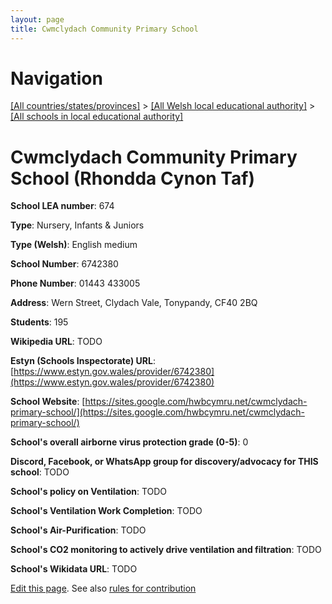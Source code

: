 ```yaml
---
layout: page
title: Cwmclydach Community Primary School
---
```

# Navigation

[[All countries/states/provinces]](../../..) > [[All Welsh local educational authority]](../..) > [[All schools in local educational authority]](..)

# Cwmclydach Community Primary School (Rhondda Cynon Taf)

**School LEA number**: 674

**Type**: Nursery, Infants & Juniors

**Type (Welsh)**: English medium

**School Number**: 6742380

**Phone Number**: 01443 433005

**Address**: Wern Street, Clydach Vale, Tonypandy, CF40 2BQ

**Students**: 195

**Wikipedia URL**: TODO

**Estyn (Schools Inspectorate) URL**: [https://www.estyn.gov.wales/provider/6742380](https://www.estyn.gov.wales/provider/6742380)

**School Website**: [https://sites.google.com/hwbcymru.net/cwmclydach-primary-school/](https://sites.google.com/hwbcymru.net/cwmclydach-primary-school/)

**School's overall airborne virus protection grade (0-5)**: 0

**Discord, Facebook, or WhatsApp group for discovery/advocacy for THIS school**: TODO

**School's policy on Ventilation**: TODO

**School's Ventilation Work Completion**: TODO

**School's Air-Purification**: TODO

**School's CO2 monitoring to actively drive ventilation and filtration**: TODO

**School's Wikidata URL**: TODO




[Edit this page](https://github.com/VentilationProject/Wales/edit/prif/./Rhondda_Cynon_Taf/Cwmclydach_Community_Primary_School.md). See also [rules for contribution](../../../contribution-rules/)